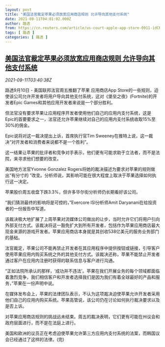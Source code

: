 ```yaml
---
layout: post
title: "美国法官裁定苹果必须放宽应用商店规则 允许导向其他支付系统"
date: 2021-09-11T04:01:02.000Z
author: 路透
from: https://cn.reuters.com/article/us-court-apple-app-store-0911-idCNKBS2G702E
tags: [ 路透 ]
categories: [ 路透 ]
---
```

<!--1631332862000-->
[美国法官裁定苹果必须放宽应用商店规则 允许导向其他支付系统](https://cn.reuters.com/article/us-court-apple-app-store-0911-idCNKBS2G702E)
------

<div>
<div><i>2021-09-11T03:40:38Z</i></div><p>路透9月10日 - 美国联邦法官周五推翻了苹果 应用商店App Store的一些规则，迫使该公司允许开发者将用户导向其他支付系统，这对《堡垒之夜》(Fortnite)的开发者Epic Games和其他应用开发者来说是一个部分胜利。</p><p>但法官没有要求苹果让应用程序开发者使用他们自己的应用内支付系统，这是Epic的首要要求之一，法官还允许苹果继续对自己的应用内支付系统收取15%至30%的佣金。</p><p>Epic说将对这一裁决提出上诉，首席执行官Tim Sweeney在推特上说，这一裁决“对开发者和消费者来说都不是一个胜利”。</p><p>这一结果让苹果的批评者和竞争对手表示，他们更有可能求助于立法者，而不是法院，来寻求他们想要的改变。</p><p>美国地方法官Yvonne Gonzalez Rogers将她的裁决描述为要求对苹果的规则做出“有分寸的 ”改变。分析师说，其影响可能在很大程度上取决于苹果选择如何执行这一决定。</p><p>苹果股价周五收盘下跌3.3%，但许多华尔街分析师仍长期看好该公司。</p><p>“我们猜测最终的影响将是可控的，”Evercore ISI分析师Amit Daryanani在给投资者的一份报告中写道。</p><p>该裁决极大地扩展了上周苹果对流媒体公司做出的让步，当时允许它们将用户引向外部支付方式。该裁决将这一豁免扩大到所有开发者，包括作为苹果应用商店最大现金来源的游戏开发者。苹果应用商店本身就是其创收538亿美元的服务业务部门的基础。</p><p>法官裁定，苹果公司不能再禁止开发者在其应用程序中提供按钮或链接，引导客户使用苹果应用内购买系统之外的其他支付方式。该裁决还称，苹果不能禁止开发者通过客户在应用内注册时获得的联系信息与客户进行沟通。</p><p>“正如法院所承认的那样，‘成功并不违法’。苹果在我们开展业务的每个领域都面临着激烈竞争，我们相信客户和开发者选择我们是因为我们有着全球最好的产品和服务，”苹果在一份声明中说。</p><p>在媒体发布会上，苹果的法律团队表示，不认为这项裁决迫使苹果允许开发者采用他们自己的应用内购买系统。苹果高管说，该公司仍在讨论如何执行裁决要求以及是否上诉。</p><p>对苹果应用商店规则的挑战远未结束。周五的裁决表明，它们更有可能在州议会和政府层面进行，而不是在法庭上进行。</p><p>美国和欧洲的议员正在考虑迫使苹果允许第三方应用内支付系统的法案，而韩国议会已经通过了这样的法律。(完)</p>
</div>
